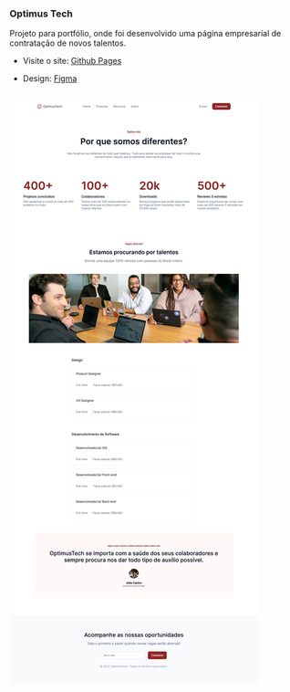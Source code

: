 ### Optimus Tech
Projeto para portfólio, onde foi desenvolvido uma página empresarial de contratação de novos talentos.

- Visite o site: [Github Pages](https://filipirafael.github.io/optimusTech/)

- Design: [Figma](https://www.figma.com/file/mm3MLozvUDGhDRTxSLlGL5/7daysOfCode-HTML-CSS?node-id=0%3A1)
##

<img src="./assets/images/screenshot.png" />
